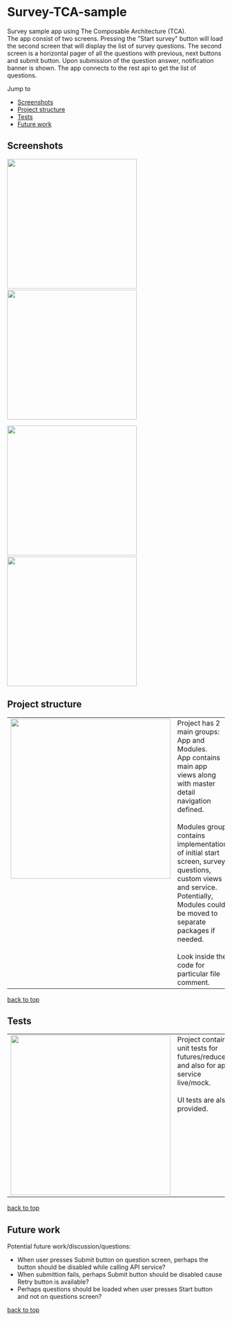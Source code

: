 # Survey-TCA-sample
Survey sample app using The Composable Architecture (TCA).<br>
The app consist of two screens. Pressing the "Start survey" button will load the
second screen that will display the list of survey questions.
The second screen is a horizontal pager of all the questions with previous, next buttons and submit button.
Upon submission of the question answer, notification banner is shown.
The app connects to the rest api to get the list of questions.

Jump to

- [Screenshots](#screenshots)
- [Project structure](#project-structure)
- [Tests](#tests)
- [Future work](#future-work)

## Screenshots 

<p>
<img src="screenshots/app1.png" width="300">&nbsp;
<img src="screenshots/app2.png" width="300"><br>
</p>
<p>
<img src="screenshots/app3.png" width="300">&nbsp;
<img src="screenshots/app4.png" width="300"><br>
</p>

## Project structure

<table style="border-collapse: collapse; ">
<tr>
<td style="vertical-align: top;">
<img src="screenshots/project_structure.png" width="370">
</td>
<td style="vertical-align: top;">
Project has 2 main groups: App and Modules.<br>
App contains main app views along with master detail navigation defined.<br><br>
Modules group contains implementation of initial start screen, survey questions, custom views and service.<br>
Potentially, Modules could be moved to separate packages if needed.<br>
<br>
Look inside the code for particular file comment.
</td>
</tr>
</table>

[back to top](#readme)


## Tests

<table style="border-collapse: collapse; ">
<tr>
<td style="vertical-align: top;">
<img src="screenshots/tests.png" width="370">
</td>
<td style="vertical-align: top;">
Project contains unit tests for futures/reducers and also for api service live/mock.<br>
<br>
UI tests are also provided.
</td>
</tr>
</table>

[back to top](#readme)

## Future work
Potential future work/discussion/questions:

- When user presses Submit button on question screen, perhaps the button should be disabled while calling API service?
- When submittion fails, perhaps Submit button should be disabled cause Retry button is available?
- Perhaps questions should be loaded when user presses Start button and not on questions screen?

[back to top](#readme)
